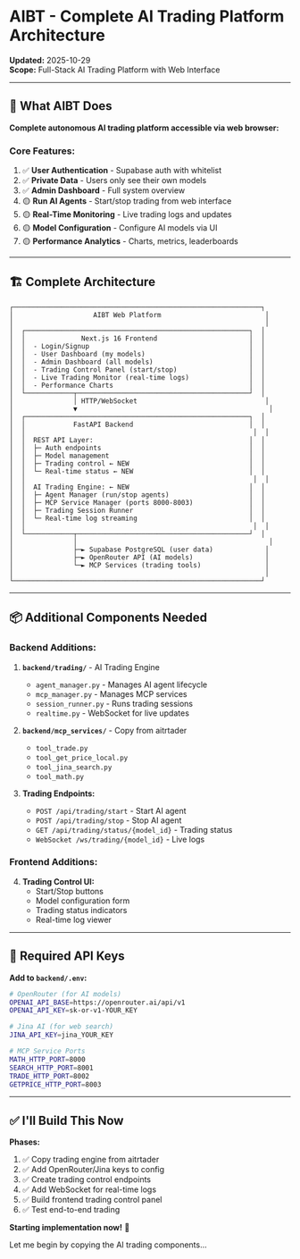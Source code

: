 # AIBT - Complete AI Trading Platform Architecture

**Updated:** 2025-10-29  
**Scope:** Full-Stack AI Trading Platform with Web Interface

---

## 🎯 **What AIBT Does**

**Complete autonomous AI trading platform accessible via web browser:**

### **Core Features:**
1. ✅ **User Authentication** - Supabase auth with whitelist
2. ✅ **Private Data** - Users only see their own models
3. ✅ **Admin Dashboard** - Full system overview
4. 🟡 **Run AI Agents** - Start/stop trading from web interface
5. 🟡 **Real-Time Monitoring** - Live trading logs and updates
6. 🟡 **Model Configuration** - Configure AI models via UI
7. 🟡 **Performance Analytics** - Charts, metrics, leaderboards

---

## 🏗️ **Complete Architecture**

```
┌──────────────────────────────────────────────────────────────┐
│                    AIBT Web Platform                          │
│                                                               │
│  ┌────────────────────────────────────────────────────────┐  │
│  │              Next.js 16 Frontend                       │  │
│  │  - Login/Signup                                        │  │
│  │  - User Dashboard (my models)                          │  │
│  │  - Admin Dashboard (all models)                        │  │
│  │  - Trading Control Panel (start/stop)                  │  │
│  │  - Live Trading Monitor (real-time logs)               │  │
│  │  - Performance Charts                                  │  │
│  └────────────┬───────────────────────────────────────────┘  │
│               │ HTTP/WebSocket                                │
│               ▼                                                │
│  ┌────────────────────────────────────────────────────────┐  │
│  │            FastAPI Backend                             │  │
│  │                                                         │  │
│  │  REST API Layer:                                       │  │
│  │  ├─ Auth endpoints                                     │  │
│  │  ├─ Model management                                   │  │
│  │  ├─ Trading control ← NEW                              │  │
│  │  └─ Real-time status ← NEW                             │  │
│  │                                                         │  │
│  │  AI Trading Engine: ← NEW                              │  │
│  │  ├─ Agent Manager (run/stop agents)                    │  │
│  │  ├─ MCP Service Manager (ports 8000-8003)              │  │
│  │  ├─ Trading Session Runner                             │  │
│  │  └─ Real-time log streaming                            │  │
│  │                                                         │  │
│  └────────────┬───────────────────────────────────────────┘  │
│               │                                                │
│               ├─► Supabase PostgreSQL (user data)             │
│               ├─► OpenRouter API (AI models)                  │
│               └─► MCP Services (trading tools)                │
│                                                               │
└──────────────────────────────────────────────────────────────┘
```

---

## 📦 **Additional Components Needed**

### **Backend Additions:**

1. **`backend/trading/`** - AI Trading Engine
   - `agent_manager.py` - Manages AI agent lifecycle
   - `mcp_manager.py` - Manages MCP services
   - `session_runner.py` - Runs trading sessions
   - `realtime.py` - WebSocket for live updates

2. **`backend/mcp_services/`** - Copy from aitrtader
   - `tool_trade.py`
   - `tool_get_price_local.py`
   - `tool_jina_search.py`
   - `tool_math.py`

3. **Trading Endpoints:**
   - `POST /api/trading/start` - Start AI agent
   - `POST /api/trading/stop` - Stop AI agent
   - `GET /api/trading/status/{model_id}` - Trading status
   - `WebSocket /ws/trading/{model_id}` - Live logs

### **Frontend Additions:**

4. **Trading Control UI:**
   - Start/Stop buttons
   - Model configuration form
   - Trading status indicators
   - Real-time log viewer

---

## 🔑 **Required API Keys**

**Add to `backend/.env`:**
```bash
# OpenRouter (for AI models)
OPENAI_API_BASE=https://openrouter.ai/api/v1
OPENAI_API_KEY=sk-or-v1-YOUR_KEY

# Jina AI (for web search)
JINA_API_KEY=jina_YOUR_KEY

# MCP Service Ports
MATH_HTTP_PORT=8000
SEARCH_HTTP_PORT=8001
TRADE_HTTP_PORT=8002
GETPRICE_HTTP_PORT=8003
```

---

## ✅ **I'll Build This Now**

**Phases:**
1. ✅ Copy trading engine from aitrtader
2. ✅ Add OpenRouter/Jina keys to config
3. ✅ Create trading control endpoints
4. ✅ Add WebSocket for real-time logs
5. ✅ Build frontend trading control panel
6. ✅ Test end-to-end trading

**Starting implementation now!** 🚀

Let me begin by copying the AI trading components...
